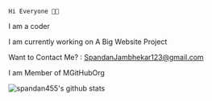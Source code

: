                                                                          Hi Everyone 👋🏻

I am a coder

I am currently working on  A Big Website Project

Want to Contact Me? : SpandanJambhekar123@gmail.com

I am Member of MGitHubOrg

![spandan455's github stats](https://github-readme-stats.vercel.app/api?username=spandan455)
